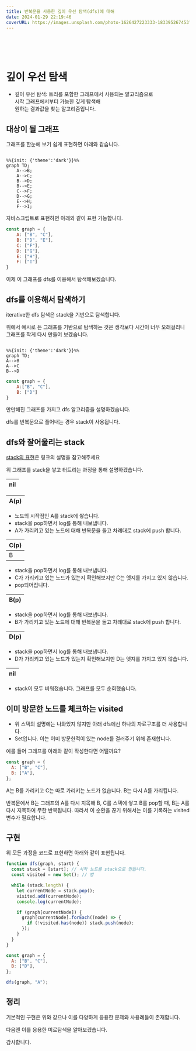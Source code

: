 ```yaml
---
title: 반복문을 사용한 깊이 우선 탐색(dfs)에 대해
date: 2024-01-29 22:19:46
coverURL: https://images.unsplash.com/photo-1626427223333-183395267453?q=80&w=3840&auto=format&fit=crop&ixlib=rb-4.0.3&ixid=M3wxMjA3fDB8MHxwaG90by1wYWdlfHx8fGVufDB8fHx8fA%3D%3D
---
```

<br />
<br />
<br />


# 깊이 우선 탐색

- 깊이 우선 탐색: 트리를 포함한 그래프에서 사용되는 알고리즘으로 <br> 시작 그래프에서부터 가능한 깊게 탐색해 <br> 원하는 결과값을 찾는 알고리즘입니다.


## 대상이 될 그래프

그래프를 한눈에 보기 쉽게 표현하면 아래와 같습니다.

```mermaid

%%{init: {'theme':'dark'}}%%
graph TD;
    A-->B;
    A-->C;
    B-->D;
    B-->E;
    C-->F;
    D-->G;
    E-->H;
    F-->I;
```

자바스크립트로 표현하면 아래와 같이 표현 가능합니다. <br>

```js
const graph = {
    A: ["B", "C"],
    B: ["D", "E"],
    C: ["F"],
    D: ["G"],
    E: ["H"],
    F: ["I"]
}
```

이제 이 그래프를 dfs를 이용해서 탐색해보겠습니다.

## dfs를 이용해서 탐색하기

iterative한 dfs 탐색은 stack을 기반으로 탐색합니다.

위에서 예시로 든 그래프를 기반으로 탐색하는 것은 생각보다 시간이 너무 오래걸리니 그래프를
작게 다시 만들어 보겠습니다.

```mermaid

%%{init: {'theme':'dark'}}%%
graph TD;
A-->B
A-->C
B-->D
```

```js
const graph = {
    A:["B", "C"],
    B: ["D"]
}
```

만만해진 그래프를 가지고 dfs 알고리즘을 설명하겠습니다.

dfs를 반복문으로 풀어내는 경우 stack이 사용됩니다.

## dfs와 잘어울리는 stack


<a href="/blog/data-structure/reference-of-stack/"> stack의 표현</a>은 
링크의 설명을 참고해주세요

위 그래프를 stack을 쌓고 터트리는 과정을 통해 설명하겠습니다.


|nil|
|-|

|A(p)|
|-|

- 노드의 시작점인 A를 stack에 쌓습니다.
- stack을 pop하면서 log를 통해 내보냅니다.
- A가 가리키고 있는 노드에 대해 반복문을 돌고 차례대로 stack에 push 합니다.

|C(p)|
|-|
|B|

- stack을 pop하면서 log를 통해 내보냅니다.
- C가 가리키고 있는 노드가 있는지 확인해보지만 C는 엣지를 가지고 있지 않습니다.
- pop되어집니다.

|B(p)|
|-|

- stack을 pop하면서 log를 통해 내보냅니다.
- B가 가리키고 있는 노드에 대해 반복문을 돌고 차례대로 stack에 push 합니다.

|D(p)|
|-|

- stack을 pop하면서 log를 통해 내보냅니다.
- D가 가리키고 있는 노드가 있는지 확인해보지만 D는 엣지를 가지고 있지 않습니다.

|nil|
|-|

- stack이 모두 비워졌습니다. 그래프를 모두 순회했습니다.

## 이미 방문한 노드를 체크하는 visited

- 위 스택의 설명에는 나와있지 않지만 아래 dfs에선 하나의 자료구조를 더 사용합니다.
- Set입니다. 이는 이미 방문한적이 있는 node를 걸러주기 위해 존재합니다.

예를 들어 그래프를 아래와 같이 작성한다면 어떨까요?

```js
const graph = {
  A: ["B", "C"],
  B: ["A"],
};
```
A는 B를 가리키고 C는 따로 가리키는 노드가 없습니다.
B는 다시 A를 가리킵니다.

반복문에서 B는 그래프의 A를 다시 지목해 B, C를 스택에 쌓고
B를 pop할 때, B는 A를 다시 지목하여 무한 반복됩니다.
따라서 이 순환을 끊기 위해서는 이를 기록하는 visited 변수가 필요합니다.

## 구현

위 모든 과정을 코드로 표현하면 아래와 같이 표현됩니다.

```js
function dfs(graph, start) {
  const stack = [start]; // 시작 노드를 stack으로 만듭니다.
  const visited = new Set(); // 방

  while (stack.length) {
    let currentNode = stack.pop();
    visited.add(currentNode);
    console.log(currentNode);

    if (graph[currentNode]) {
      graph[currentNode].forEach((node) => {
        if (!visited.has(node)) stack.push(node);
      });
    }
  }
}

const graph = {
  A: ["B", "C"],
  B: ["D"],
};

dfs(graph, "A");
```

## 정리

기본적인 구현은 위와 같으나 이를 다양하게 응용한 문제와 사용례들이 존재합니다.

다음엔 이를 응용한 미로탐색을 알아보겠습니다.

감사합니다.
